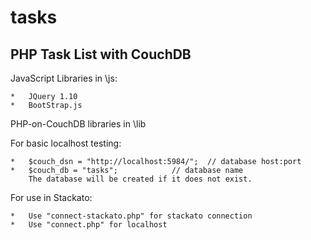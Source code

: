 tasks
=====


PHP Task List with CouchDB
--------------------------

JavaScript Libraries in \js:

	*	JQuery 1.10
	*	BootStrap.js

PHP-on-CouchDB libraries in \lib

For basic localhost testing:

	* 	$couch_dsn = "http://localhost:5984/";  // database host:port
	* 	$couch_db = "tasks";  			// database name
		The database will be created if it does not exist.

For use in Stackato:  

	*	Use "connect-stackato.php" for stackato connection
	*	Use "connect.php" for localhost
